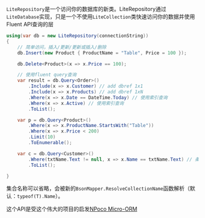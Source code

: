 `LiteRepository`是一个访问你的数据库的新类。LiteRepository通过`LiteDatabase`实现，只是一个不使用`LiteCollection`类快速访问你的数据并使用Fluent API查询的层

```C#
using(var db = new LiteRepository(connectionString))
{
    // 简单访问，插入/更新/更新或插入/删除
    db.Insert(new Product { ProductName = "Table", Price = 100 });

    db.Delete<Product>(x => x.Price == 100);

    // 使用fluent query查询
    var result = db.Query<Order>()
        .Include(x => x.Customer) // add dbref 1x1
        .Include(x => x.Products) // add dbref 1xN
        .Where(x => x.Date == DateTime.Today) // 使用索引查询
        .Where(x => x.Active) // 使用索引查询
        .ToList();

    var p = db.Query<Product>()
        .Where(x => x.ProductName.StartsWith("Table"))
        .Where(x => x.Price < 200)
        .Limit(10)
        .ToEnumerable();

    var c = db.Query<Customer>()
        .Where(txtName.Text != null, x => x.Name == txtName.Text) // 条件筛选器
        .ToList();

}
```

集合名称可以省略，会被新的`BsonMapper.ResolveCollectionName`函数解析（默认：`typeof(T).Name`）。

这个API是受这个伟大的项目的启发[NPoco Micro-ORM](https://github.com/schotime/NPoco)
